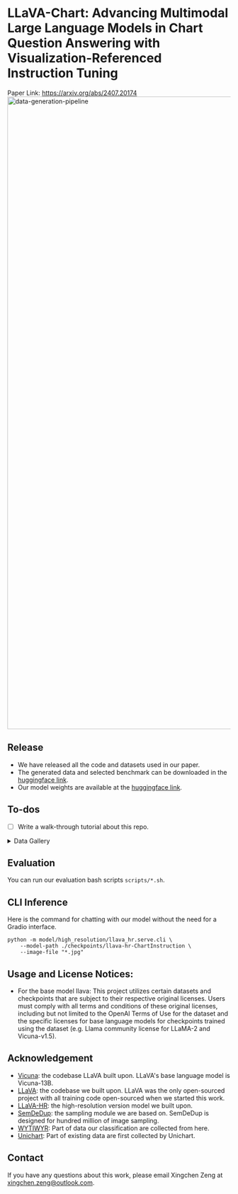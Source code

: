 # LLaVA-Chart: Advancing Multimodal Large Language Models in Chart Question Answering with Visualization-Referenced Instruction Tuning
Paper Link: https://arxiv.org/abs/2407.20174
<img width="1429" alt="data-generation-pipeline" src="https://github.com/user-attachments/assets/b59bab9f-26ad-49f2-9197-2ab75d65af79">
## Release
* We have released all the code and datasets used in our paper.
* The generated data and selected benchmark can be downloaded in the [huggingface link](https://huggingface.co/datasets/lewy666/ChartInstructionData).
* Our model weights are available at the [huggingface link](https://huggingface.co/lewy666/llava-hr-ChartInstruction/tree/main).
## To-dos
- [ ] Write a walk-through tutorial about this repo.

<details>
  <summary>Data Gallery</summary>
<img width="865" alt="chart-gallery-1" src="https://github.com/user-attachments/assets/b1f3a60c-6fcd-4b4d-9cf6-fa950997901f">
<img width="856" alt="chart-gallery-2" src="https://github.com/user-attachments/assets/f5fa541d-9741-412c-bdfb-2bc1a7a34555">

</details>

## Evaluation
You can run our evaluation bash scripts `scripts/*.sh`.


## CLI Inference
Here is the command for chatting with our model without the need for a Gradio interface.
```
python -m model/high_resolution/llava_hr.serve.cli \
    --model-path ./checkpoints/llava-hr-ChartInstruction \
    --image-file "*.jpg" 
```
## Usage and License Notices: 
* For the base model llava: This project utilizes certain datasets and checkpoints that are subject to their respective original licenses. Users must comply with all terms and conditions of these original licenses, including but not limited to the OpenAI Terms of Use for the dataset and the specific licenses for base language models for checkpoints trained using the dataset (e.g. Llama community license for LLaMA-2 and Vicuna-v1.5). 

## Acknowledgement
- [Vicuna](https://github.com/lm-sys/FastChat): the codebase LLaVA built upon. LLaVA's base language model is Vicuna-13B.
- [LLaVA](https://github.com/haotian-liu/LLaVA): the codebase we built upon. LLaVA was the only open-sourced project with all training code open-sourced when we started this work.
- [LLaVA-HR](https://github.com/luogen1996/LLaVA-HR): the high-resolution version model we built upon. 
- [SemDeDup](https://github.com/facebookresearch/SemDeDup): the sampling module we are based on. SemDeDup is designed for hundred million of image sampling.
- [WYTIWYR](https://github.com/SerendipitysX/WYTIWYR): Part of data our classification are collected from here.
- [Unichart](https://github.com/vis-nlp/UniChart): Part of existing data are first collected by Unichart.

## Contact
If you have any questions about this work, please email Xingchen Zeng at xingchen.zeng@outlook.com.

